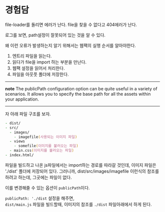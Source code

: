 # 경험담

file-loader를 돌리면 에러가 난다. file을 찾을 수 없다고 404에러가 난다.

로그를 보면, path설정이 잘못되어 있는 것을 알 수 있다.

왜 이런 오류가 발생하는지 알기 위해서는 웹팩의 실행 순서를 알아야한다.

1. 엔트리 파일을 읽는다.
2. 읽다가 file을 import 하는 부분을 만난다.
3. 웹팩 설정을 읽어서 처리한다.
4. 파일을 아웃풋 폴더에 저장한다.

---

**note**
The publicPath configuration option can be quite useful in a variety of scenarios. It allows you to specify the base path for all the assets within your application.

---

자 아래 파일 구조를 보자.

```zsh
- dist/
- src/
  - images/
    - imagefile(사용되는 이미지 파일)
  - views
    - somefile(이미지를 불러오는 파일)
  - main.css(이미지를 불러오는 파일)
- index.html/
```

파일을 빌드하고 나온 js파일에서는 import하는 경로를 따라갈 것인데, 이미지 파일은 './dist' 폴더에 저장되어 있다.
그러니까, dist/src/images/imagefile 이런식의 참조를 하려고 하는데, 그곳에는 파일이 없다.

이를 변경해줄 수 있는 옵션이 `publicPath`이다.

`publicPath: './dist` 설정을 해주면,  
`dist/main.js` 파일을 빌드할때, 이미지의 참조를 `./dist` 파일아래에서 하게 된다.

